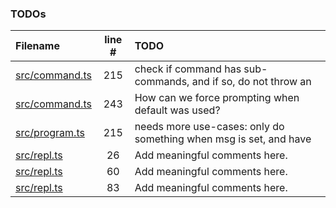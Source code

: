 ### TODOs
| Filename | line # | TODO
|:------|:------:|:------
| [src/command.ts](src/command.ts#L215) | 215 | check if command has sub-commands, and if so, do not throw an
| [src/command.ts](src/command.ts#L243) | 243 | How can we force prompting when default was used?
| [src/program.ts](src/program.ts#L215) | 215 | needs more use-cases: only do something when msg is set, and have
| [src/repl.ts](src/repl.ts#L26) | 26 | Add meaningful comments here.
| [src/repl.ts](src/repl.ts#L60) | 60 | Add meaningful comments here.
| [src/repl.ts](src/repl.ts#L83) | 83 | Add meaningful comments here.
